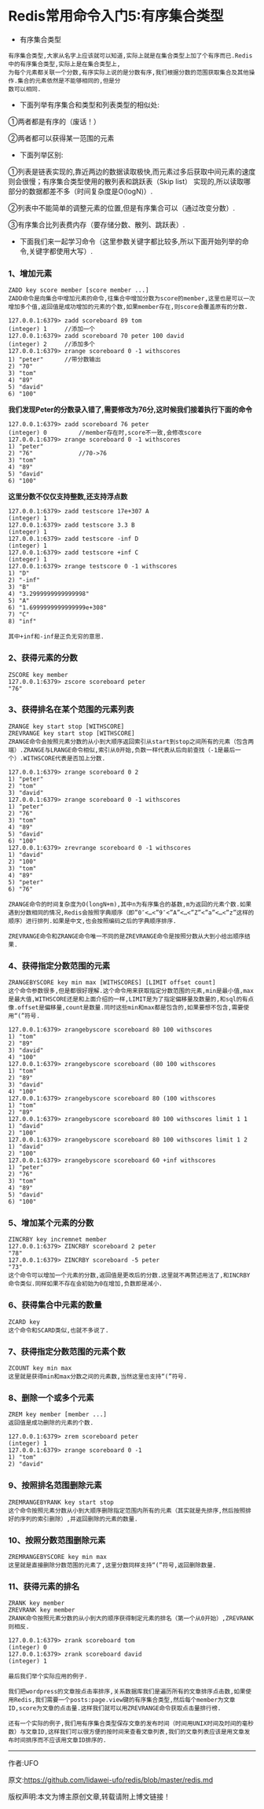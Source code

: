 #  Redis常用命令入门5:有序集合类型

- 有序集合类型
```redis
有序集合类型,大家从名字上应该就可以知道,实际上就是在集合类型上加了个有序而已.Redis中的有序集合类型,实际上是在集合类型上,
为每个元素都关联一个分数,有序实际上说的是分数有序,我们根据分数的范围获取集合及其他操作.集合的元素依然是不能够相同的,但是分
数可以相同.
```

- 下面列举有序集合和类型和列表类型的相似处:

①两者都是有序的（废话！）

②两者都可以获得某一范围的元素

- 下面列举区别:

①列表是链表实现的,靠近两边的数据读取极快,而元素过多后获取中间元素的速度则会很慢；有序集合类型使用的散列表和跳跃表（Skip list）
实现的,所以读取哪部分的数据都差不多（时间复杂度是O(logN)）.

②列表中不能简单的调整元素的位置,但是有序集合可以（通过改变分数）.

③有序集合比列表费内存（要存储分数、散列、跳跃表）.

- 下面我们来一起学习命令（这里参数关键字都比较多,所以下面开始列举的命令,关键字都使用大写）.

### 1、增加元素

```redis
ZADD key score member [score member ...]
ZADD命令是向集合中增加元素的命令,往集合中增加分数为score的member,这里也是可以一次增加多个值,返回值是成功增加的元素的个数,如果member存在,则score会覆盖原有的分数.
```

```redis
127.0.0.1:6379> zadd scoreboard 89 tom
(integer) 1     //添加一个
127.0.0.1:6379> zadd scoreboard 70 peter 100 david
(integer) 2     //添加多个
127.0.0.1:6379> zrange scoreboard 0 -1 withscores
1) "peter"      //带分数输出
2) "70"
3) "tom"
4) "89"
5) "david"
6) "100"
```

**我们发现Peter的分数录入错了,需要修改为76分,这时候我们接着执行下面的命令**

```redis
127.0.0.1:6379> zadd scoreboard 76 peter
(integer) 0         //member存在时,score不一致,会修改score
127.0.0.1:6379> zrange scoreboard 0 -1 withscores
1) "peter"
2) "76"             //70->76
3) "tom"
4) "89"
5) "david"
6) "100"
```

**这里分数不仅仅支持整数,还支持浮点数**

```redis
127.0.0.1:6379> zadd testscore 17e+307 A
(integer) 1
127.0.0.1:6379> zadd testscore 3.3 B
(integer) 1
127.0.0.1:6379> zadd testscore -inf D
(integer) 1
127.0.0.1:6379> zadd testscore +inf C
(integer) 1
127.0.0.1:6379> zrange testscore 0 -1 withscores
1) "D"
2) "-inf"
3) "B"
4) "3.2999999999999998"
5) "A"
6) "1.6999999999999999e+308"
7) "C"
8) "inf"

其中+inf和-inf是正负无穷的意思.
```

### 2、获得元素的分数

```redis
ZSCORE key member
127.0.0.1:6379> zscore scoreboard peter
"76"
```

### 3、获得排名在某个范围的元素列表

```redis
ZRANGE key start stop [WITHSCORE]
ZREVRANGE key start stop [WITHSCORE]
ZRANGE命令会按照元素分数的从小到大顺序返回索引从start到stop之间所有的元素（包含两端）.ZRANGE与LRANGE命令相似,索引从0开始,负数一样代表从后向前查找（-1是最后一个）.WITHSCORE代表是否加上分数.
```

```redis
127.0.0.1:6379> zrange scoreboard 0 2
1) "peter"
2) "tom"
3) "david"
127.0.0.1:6379> zrange scoreboard 0 -1 withscores
1) "peter"
2) "76"
3) "tom"
4) "89"
5) "david"
6) "100"
127.0.0.1:6379> zrevrange scoreboard 0 -1 withscores
1) "david"
2) "100"
3) "tom"
4) "89"
5) "peter"
6) "76"

ZRANGE命令的时间复杂度为O(longN+m),其中n为有序集合的基数,m为返回的元素个数.如果遇到分数相同的情况,Redis会按照字典顺序（即”0″<…<”9″<”A”<…<”Z”<”a”<…<”z”这样的顺序）进行排列.如果是中文,也会按照编码之后的字典顺序排序.

ZREVRANGE命令和ZRANGE命令唯一不同的是ZREVRANGE命令是按照分数从大到小给出顺序结果.
```

### 4、获得指定分数范围的元素

```redis
ZRANGEBYSCORE key min max [WITHSCORES] [LIMIT offset count]
这个命令参数很多,但是都很好理解.这个命令用来获取指定分数范围的元素,min是最小值,max是最大值,WITHSCORE还是和上面介绍的一样,LIMIT是为了指定偏移量及数量的,和sql的有点像.offset是偏移量,count是数量.同时这些min和max都是包含的,如果要想不包含,需要使用“(”符号.
```

```redis
127.0.0.1:6379> zrangebyscore scoreboard 80 100 withscores
1) "tom"
2) "89"
3) "david"
4) "100"
127.0.0.1:6379> zrangebyscore scoreboard (80 100 withscores
1) "tom"
2) "89"
3) "david"
4) "100"
127.0.0.1:6379> zrangebyscore scoreboard 80 (100 withscores
1) "tom"
2) "89"
127.0.0.1:6379> zrangebyscore scoreboard 80 100 withscores limit 1 1
1) "david"
2) "100"
127.0.0.1:6379> zrangebyscore scoreboard 80 100 withscores limit 1 2
1) "david"
2) "100"
127.0.0.1:6379> zrangebyscore scoreboard 60 +inf withscores
1) "peter"
2) "76"
3) "tom"
4) "89"
5) "david"
6) "100"
```

### 5、增加某个元素的分数

```redis
ZINCRBY key incremnet member
127.0.0.1:6379> ZINCRBY scoreboard 2 peter
"78"
127.0.0.1:6379> ZINCRBY scoreboard -5 peter
"73"
这个命令可以增加一个元素的分数,返回值是更改后的分数.这里就不再赘述用法了,和INCRBY命令类似.同样如果不存在会初始为0在增加,负数即是减小.
```

### 6、获得集合中元素的数量

```redis
ZCARD key
这个命令和SCARD类似,也就不多说了.
```

### 7、获得指定分数范围的元素个数

```redis
ZCOUNT key min max
这里就是获得min和max分数之间的元素数,当然这里也支持“(”符号.
```

### 8、删除一个或多个元素

```redis
ZREM key member [member ...]
返回值是成功删除的元素的个数.
```

```redis
127.0.0.1:6379> zrem scoreboard peter
(integer) 1
127.0.0.1:6379> zrange scoreboard 0 -1
1) "tom"
2) "david"
```

### 9、按照排名范围删除元素

```redis
ZREMRANGEBYRANK key start stop
这个命令按照元素分数从小到大顺序删除指定范围内所有的元素（其实就是先排序,然后按照排好的序列的索引删除）,并返回删除的元素的数量.
```

### 10、按照分数范围删除元素

```redis
ZREMRANGEBYSCORE key min max
这里就是直接删除分数范围的元素了,这里分数同样支持“(”符号,返回删除数量.
```

### 11、获得元素的排名

```redis
ZRANK key member
ZREVRANK key member
ZRANK命令按照元素分数的从小到大的顺序获得制定元素的排名（第一个从0开始）,ZREVRANK则相反.
```

```redis
127.0.0.1:6379> zrank scoreboard tom
(integer) 0
127.0.0.1:6379> zrank scoreboard david
(integer) 1
```

```redis
最后我们举个实际应用的例子.

我们把wordpress的文章按点击率排序,关系数据库我们是遍历所有的文章排序点击数,如果使用Redis,我们需要一个posts:page.view键的有序集合类型,然后每个member为文章ID,score为文章的点击量.这样我们就可以用ZREVRANGE命令获取点击量排行榜.

还有一个实际的例子,我们用有序集合类型保存文章的发布时间（时间用UNIX时间及时间的毫秒数）与文章ID,这样我们可以很方便的按时间来查看文章列表,我们的文章列表应该是用文章发布时间排序而不应该用文章ID排序的.
```
****

作者:UFO

原文:https://github.com/lidawei-ufo/redis/blob/master/redis.md

版权声明:本文为博主原创文章,转载请附上博文链接！


